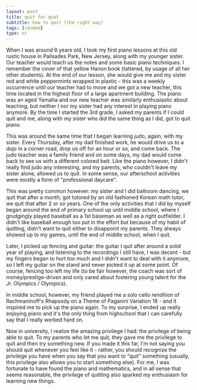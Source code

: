 ```yaml
---
layout: post
title: quit for quat
subtitle: how to quit (the right way)
tags: [random]
type: nr
---
```


When I was around 6 years old, I took my first piano lessons at this old rustic house in Palisades Park, New Jersey, along with my younger sister. Our teacher would teach us the notes and some basic piano techniques. I remember the cover of that yellow Hanon book (tattered, by usage of all her other students). At the end of our lesson, she would give me and my sister red and white peppermints wrapped in plastic - this was a weekly occurrence until our teacher had to move and we got a new teacher, this time located in the highest floor of a large apartment building. The piano was an aged Yamaha and our new teacher was similarly enthusiastic about teaching, but neither I nor my sister had any interest in playing piano anymore. By the time I started the 3rd grade, I asked my parents if I could quit and me, along with my sister who did the same thing as I did, got to quit piano. 

This was around the same time that I began learning judo, again, with my sister. Every Thursday, after my dad finished work, he would drive us to a dojo in a corner road, drop us off for an hour or so, and come back. The judo teacher was a family friend and on some days, my dad would come back to see us with a different colored belt. Like the piano however, I didn't really find judo any interesting, and my parents, who couldn't leave my sister alone, allowed us to quit. In some sense, our afterschool activities were mostly a form of "professional daycare".

This was pretty common however: my sister and I did ballroom dancing, we quit that after a month; got tutored by an old fashioned Korean math tutor, we quit that after 2 or so years. One of the only activities that I did by myself began around the end of primary school up until middle school, where I grudgingly played baseball as a 1st baseman as well as a right outfielder. I didn't like baseball enough too put in the effort but because of my habit of quitting, didn't want to quit either to disappoint my parents. They always showed up to my games, until the end of middle school, when I quit. 

Later, I picked up fencing and guitar: the guitar I quit after around a solid year of playing, and listening to the recordings I still have, I was decent - but my fingers began to hurt too much and I didn't want to deal with it anymore, so I left my guitar on the stand and never picked it up at some point. Of course, fencing too left my life (to be fair however, the coach was sort of money/prestige-driven and only cared about fostering young talent for the Jr. Olympics / Olympics). 

In middle school, however, my friend played me a solo cello rendition of Rachmaninoff's Rhapsody on a Theme of Paganini Variation 18 - and it inspired me to pick up the piano again. To my surprise, I ended up really enjoying piano and it's the only thing from highschool that I can carefully say that I really worked hard on. 

Now in university, I realize the amazing privilege I had: the privilege of being able to quit. To my parents who let me quit, they gave me the privilege to quit and then try something new. If you made it this far, I'm not saying you should quit whenever you feel like it - rather, you should recognize the privilege you have when you say that you want to "quit" something (usually, this privilege also allows you to start something else). For me, I was fortunate to have found the piano and mathematics, and in all sense that seems reasonable, the privilege of quitting also sparked my enthusiasm for learning new things. 
